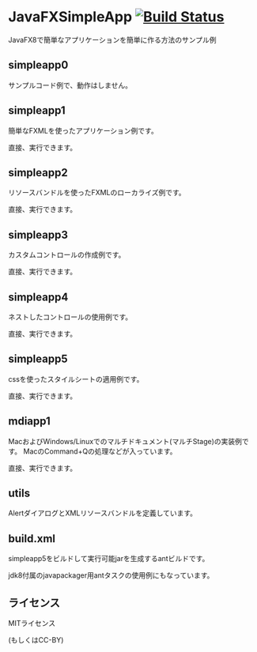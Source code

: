 # JavaFXSimpleApp [![Build Status](https://travis-ci.org/seraphy/JavaFXSimpleApp.svg)](https://travis-ci.org/seraphy/JavaFXSimpleApp)

JavaFX8で簡単なアプリケーションを簡単に作る方法のサンプル例

## simpleapp0
サンプルコード例で、動作はしません。

## simpleapp1
簡単なFXMLを使ったアプリケーション例です。

直接、実行できます。

## simpleapp2
リソースバンドルを使ったFXMLのローカライズ例です。

直接、実行できます。

## simpleapp3
カスタムコントロールの作成例です。

直接、実行できます。

## simpleapp4
ネストしたコントロールの使用例です。

直接、実行できます。

## simpleapp5
cssを使ったスタイルシートの適用例です。

直接、実行できます。

## mdiapp1
MacおよびWindows/Linuxでのマルチドキュメント(マルチStage)の実装例です。
MacのCommand+Qの処理などが入っています。

直接、実行できます。

## utils
AlertダイアログとXMLリソースバンドルを定義しています。

## build.xml
simpleapp5をビルドして実行可能jarを生成するantビルドです。

jdk8付属のjavapackager用antタスクの使用例にもなっています。


## ライセンス
MITライセンス

(もしくはCC-BY)

